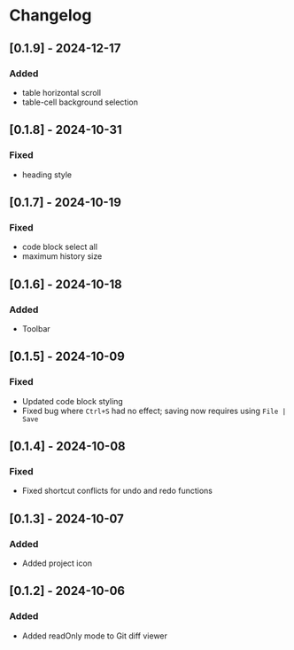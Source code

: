 # Changelog

## [0.1.9] - 2024-12-17

### Added

- table horizontal scroll
- table-cell background selection

## [0.1.8] - 2024-10-31

### Fixed

- heading style

## [0.1.7] - 2024-10-19

### Fixed

- code block select all
- maximum history size

## [0.1.6] - 2024-10-18

### Added

- Toolbar

## [0.1.5] - 2024-10-09

### Fixed

- Updated code block styling
- Fixed bug where `Ctrl+S` had no effect; saving now requires using `File | Save`

## [0.1.4] - 2024-10-08

### Fixed

- Fixed shortcut conflicts for undo and redo functions

## [0.1.3] - 2024-10-07

### Added

- Added project icon

## [0.1.2] - 2024-10-06

### Added

- Added readOnly mode to Git diff viewer
